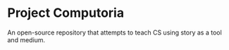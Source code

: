 # Project Computoria
An open-source repository that attempts to teach CS using story as a tool and medium.
